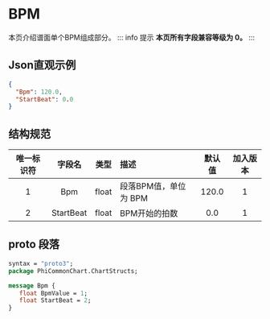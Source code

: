 ﻿# BPM

本页介绍谱面单个BPM组成部分。
::: info 提示
**本页所有字段兼容等级为 0。**
:::

## Json直观示例

```json
{
  "Bpm": 120.0,
  "StartBeat": 0.0
}
```

## 结构规范

| 唯一标识符 |    字段名    |  类型   | 描述             |  默认值  | 加入版本 |
|:-----:|:---------:|:-----:|:---------------|:-----:|:----:|
|   1   |    Bpm    | float | 段落BPM值，单位为 BPM | 120.0 |  1   |
|   2   | StartBeat | float | BPM开始的拍数       |  0.0  |  1   |

## proto 段落

```protobuf
syntax = "proto3";
package PhiCommonChart.ChartStructs;

message Bpm {
   float BpmValue = 1;
   float StartBeat = 2;
}
```